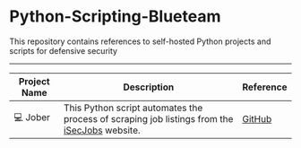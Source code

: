# Python-Scripting-Blueteam
This repository contains references to self-hosted Python projects and scripts for defensive security

-------------------------------------------------------------------------------------------------------------------------------------------------------------------------------------------------
Project Name | Description | Reference
--------------------------|------------------------------------------------------------------------------------------------------------------------|----------------------------------------------
💻  Jober | This Python script automates the process of scraping job listings from the [iSecJobs](https://isecjobs.com/) website. | [GitHub](https://github.com/cqawam/Jober)
